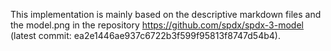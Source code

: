 This implementation is mainly based on the descriptive markdown files and the model.png in the repository https://github.com/spdx/spdx-3-model (latest commit: ea2e1446ae937c6722b3f599f95813f8747d54b4).
